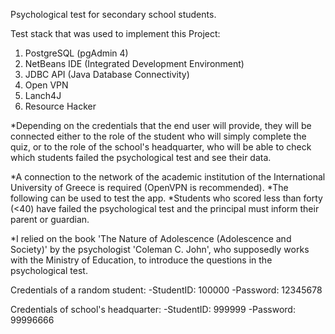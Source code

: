 Psychological test for secondary school students.

Test stack that was used to implement this Project:
 
1) PostgreSQL  (pgAdmin 4)
2) NetBeans IDE (Integrated Development Environment)
3) JDBC API (Java Database Connectivity)
4) Open VPN
5) Lanch4J
6) Resource Hacker

*Depending on the credentials that the end user will provide, they will be connected either to the role of the student who will simply complete the quiz, or to the role of the school's headquarter, who will be able to check which students failed the psychological test and see their data.

*A connection to the network of the academic institution of the International University of Greece is required (OpenVPN is recommended).
*The following can be used to test the app.
*Students who scored less than forty (<40) have failed the psychological test and the principal must inform their parent or guardian.

*I relied on the book 'The Nature of Adolescence (Adolescence and Society)' by the psychologist 'Coleman C. John', who supposedly works with the Ministry of Education, to introduce the questions in the psychological test.

Credentials of a random student:
-StudentID: 100000
-Password: 12345678

Credentials of school's headquarter: 
-StudentID: 999999
-Password: 99996666

